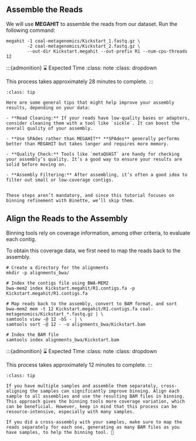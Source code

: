 ## Assemble the Reads

We will use **MEGAHIT** to assemble the reads from our dataset. Run the following command:

```{code-block} bash
megahit -1 coal-metagenomics/Kickstart_1.fastq.gz \
        -2 coal-metagenomics/Kickstart_2.fastq.gz \
        --out-dir Kickstart.megahit --out-prefix R1 --num-cpu-threads 12
```

:::{admonition} ⌛ Expected Time
:class: note
:class: dropdown

This process takes approximately 28 minutes to complete.
:::



```{admonition} Assembly tips
:class: tip

Here are some general tips that might help improve your assembly results, depending on your data:

- **Read Cleaning:** If your reads have low-quality bases or adapters, consider cleaning them with a tool like `sickle`. It can boost the overall quality of your assembly.

- **Use SPAdes rather than MEGAHIT** **SPAdes** generally performs better than MEGAHIT but takes longer and requires more memory.

- **Quality Check:** Tools like `metaQUAST` are handy for checking your assembly’s quality. It’s a good way to ensure your results are solid before moving on.

- **Assembly Filtering:** After assembling, it’s often a good idea to filter out small or low-coverage contigs. 


These steps aren’t mandatory, and since this tutorial focuses on binning refinement with Binette, we’ll skip them.

```




## Align the Reads to the Assembly

Binning tools rely on coverage information, among other criteria, to evaluate each contig. 

To obtain this coverage data, we first need to map the reads back to the assembly.

```{code-block} bash
# Create a directory for the alignments
mkdir -p alignments_bwa/

# Index the contigs file using BWA-MEM2
bwa-mem2 index Kickstart.megahit/R1.contigs.fa -p Kickstart.megahit/R1.contigs.fa

# Map reads back to the assembly, convert to BAM format, and sort
bwa-mem2 mem -t 12 Kickstart.megahit/R1.contigs.fa coal-metagenomics/Kickstart_*.fastq.gz | \
samtools view -@ 12 -bS - | \
samtools sort -@ 12 - -o alignments_bwa/Kickstart.bam

# Index the BAM file
samtools index alignments_bwa/Kickstart.bam
```


:::{admonition} ⌛ Expected Time
:class: note
:class: dropdown

This process takes approximately 12 minutes to complete.
:::

```{admonition} Read alignment strategy
:class: tip

If you have multiple samples and assemble them separately, cross-aligning the samples can significantly improve binning. Align each sample to all assemblies and use the resulting BAM files in binning. This approach gives the binning tools more coverage variation, which can be beneficial. However, keep in mind that this process can be resource-intensive, especially with many samples. 

If you did a cross-assembly with your samples, make sure to map the reads separately for each one, generating as many BAM files as you have samples, to help the binning tool. 🚀

```